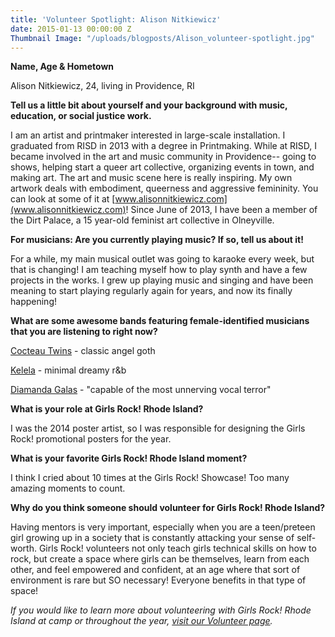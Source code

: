 ```yaml
---
title: 'Volunteer Spotlight: Alison Nitkiewicz'
date: 2015-01-13 00:00:00 Z
Thumbnail Image: "/uploads/blogposts/Alison_volunteer-spotlight.jpg"
---
```


**Name, Age & Hometown**

Alison Nitkiewicz, 24, living in Providence, RI

**Tell us a little bit about yourself and your background with music, education, or social justice work.**

I am an artist and printmaker interested in large-scale installation. I graduated from RISD in 2013 with a degree in Printmaking. While at RISD, I became involved in the art and music community in Providence-- going to shows, helping start a queer art collective, organizing events in town, and making art. The art and music scene here is really inspiring. My own artwork deals with embodiment, queerness and aggressive femininity. You can look at some of it at [www.alisonnitkiewicz.com](www.alisonnitkiewicz.com)! Since June of 2013, I have been a member of the Dirt Palace, a 15 year-old feminist art collective in Olneyville.

**For musicians: Are you currently playing music? If so, tell us about it!**

For a while, my main musical outlet was going to karaoke every week, but that is changing! I am teaching myself how to play synth and have a few projects in the works. I grew up playing music and singing and have been meaning to start playing regularly again for years, and now its finally happening!

**What are some awesome bands featuring female-identified musicians that you are listening to right now?**

[Cocteau Twins](https://www.youtube.com/watch?v=AF-hic7hNpk&index=4&list=PLCA639349D656348F) - classic angel goth

[Kelela](https://www.youtube.com/watch?v=0q9LcifnTV4&index=8&list=PLAZI4aCJYTWTtLoQicjhACHVj6sgDIz5x) - minimal dreamy r&b

[Diamanda Galas](https://www.youtube.com/watch?v=4Yc0QKVd1Z8) - "capable of the most unnerving vocal terror"

**What is your role at Girls Rock! Rhode Island?**

I was the 2014 poster artist, so I was responsible for designing the Girls Rock! promotional posters for the year.

**What is your favorite Girls Rock! Rhode Island moment?**

I think I cried about 10 times at the Girls Rock! Showcase! Too many amazing moments to count.

**Why do you think someone should volunteer for Girls Rock! Rhode Island?**

Having mentors is very important, especially when you are a teen/preteen girl growing up in a society that is constantly attacking your sense of self-worth. Girls Rock! volunteers not only teach girls technical skills on how to rock, but create a space where girls can be themselves, learn from each other, and feel empowered and confident, at an age where that sort of environment is rare but SO necessary! Everyone benefits in that type of space!

_If you would like to learn more about volunteering with Girls Rock! Rhode Island at camp or throughout the year, [visit our Volunteer page](http://girlsrockri.org/volunteer/)._
